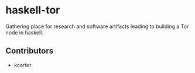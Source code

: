 
haskell-tor
===========

Gathering place for research and software artifacts leading to building a Tor node in haskell.

Contributors
------------

* kcarter


